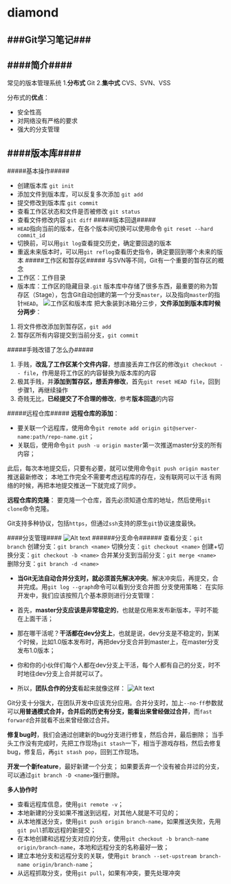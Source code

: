 # diamond

###Git学习笔记###
----------------
####简介####
-------
常见的版本管理系统
1.**分布式**
Git
2.**集中式**
CVS、SVN、VSS

分布式的**优点**：
- 安全性高
- 对网络没有严格的要求
- 强大的分支管理

####版本库####
------------------------------
#####基本操作#####
- 创建版本库
`git init`
- 添加文件到版本库，可以反复多次添加
`git add`
- 提交修改到版本库
`git commit` 
- 查看工作区状态和文件是否被修改
`git status`
- 查看文件修改内容
`git diff`
#####版本回退#####
- `HEAD`指向当前的版本，在各个版本间切换可以使用命令
`git reset --hard commit_id`
- 切换前，可以用`git log`查看提交历史，确定要回退的版本
- 重返未来版本时，可以用`git reflog`查看历史指令，确定要回到哪个未来的版本
#####工作区和暂存区#####
与SVN等不同，Git有一个重要的暂存区的概念
- 工作区：工作目录
- 版本库：工作区的隐藏目录`.git`
版本库中存储了很多东西，最重要的称为暂存区（Stage），包含Git自动创建的第一个分支`master`，以及指向`master`的指针`HEAD`。
![工作区和版本库](./工作区和版本库.jpg)
把大象装到冰箱分三步，**文件添加到版本库时候分两步**：
1. 将文件修改添加到暂存区，`git add`
2. 暂存区所有内容提交到当前分支，`git commit`

#####手贱改错了怎么办#####
1. 手贱，**改乱了工作区某个文件内容**，想直接丢弃工作区的修改`git checkout -- file`，作用是将工作区的内容替换为版本库的内容
2. 极其手贱，并**添加到暂存区，想丢弃修改**，首先`git reset HEAD file`，回到步骤1，再继续操作
3. 奇贱无比，**已经提交了不合理的修改**，参考**版本回退**的内容

#####远程仓库#####
**远程仓库的添加**：
- 要关联一个远程库，使用命令`git remote add origin git@server-name:path/repo-name.git`；
- 关联后，使用命令`git push -u origin master`第一次推送master分支的所有内容；

此后，每次本地提交后，只要有必要，就可以使用命令`git push origin master`推送最新修改；
本地工作完全不需要考虑远程库的存在，没有联网可以干活
有网络的时候，再把本地提交推送一下就完成了同步。

**远程仓库的克隆**：
要克隆一个仓库，首先必须知道仓库的地址，然后使用`git clone`命令克隆。

Git支持多种协议，包括`https`，但通过`ssh`支持的原生`git`协议速度最快。

####分支管理####
![Alt text](./1422367900368.png)
######分支命令######
查看分支：`git branch`
创建分支：`git branch <name>`
切换分支：`git checkout <name>` 
创建+切换分支：`git checkout -b <name>` 
合并某分支到当前分支：`git merge <name> `
删除分支：`git branch -d <name>`

- **当Git无法自动合并分支时，就必须首先解决冲突**。解决冲突后，再提交，合并完成。用`git log --graph`命令可以看到分支合并图
分支使用策略：
在实际开发中，我们应该按照几个基本原则进行分支管理：

- 首先，**master分支应该是非常稳定的**，也就是仅用来发布新版本，平时不能在上面干活；

- 那在哪干活呢？**干活都在dev分支上**，也就是说，dev分支是不稳定的，到某个时候，比如1.0版本发布时，再把dev分支合并到master上，在master分支发布1.0版本；

- 你和你的小伙伴们每个人都在dev分支上干活，每个人都有自己的分支，时不时地往dev分支上合并就可以了。

- 所以，**团队合作的分支**看起来就像这样：
![Alt text](./1.jpg)

 
Git分支十分强大，在团队开发中应该充分应用。合并分支时，加上`--no-ff`参数就可以**用普通模式合并，合并后的历史有分支，能看出来曾经做过合并**，而`fast forward`合并就看不出来曾经做过合并。

**修复bug时**，我们会通过创建新的bug分支进行修复，然后合并，最后删除；
当手头工作没有完成时，先把工作现场`git stash`一下，相当于游戏存档，然后去修复bug，修复后，再`git stash pop`，回到工作现场。

**开发一个新feature**，最好新建一个分支；
如果要丢弃一个没有被合并过的分支，可以通过`git branch -D <name>`强行删除。


**多人协作时**

- 查看远程库信息，使用`git remote -v`；
- 本地新建的分支如果不推送到远程，对其他人就是不可见的；
- 从本地推送分支，使用`git push origin branch-name`，如果推送失败，先用`git pull`抓取远程的新提交；
- 在本地创建和远程分支对应的分支，使用`git checkout -b branch-name origin/branch-name`，本地和远程分支的名称最好一致；
- 建立本地分支和远程分支的关联，使用`git branch --set-upstream branch-name origin/branch-name`；
- 从远程抓取分支，使用`git pull`，如果有冲突，要先处理冲突


